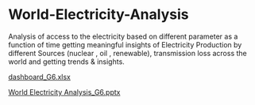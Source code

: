 # World-Electricity-Analysis
Analysis of access to the electricity  based on different parameter as a function of time getting meaningful insights of Electricity Production by different Sources (nuclear , oil , renewable), transmission loss across the world and getting trends &amp; insights.


[dashboard_G6.xlsx](https://github.com/amitrr2po/World-Electricity-Analysis/files/9893176/dashboard_G6.xlsx)

[World Electricity Analysis_G6.pptx](https://github.com/amitrr2po/World-Electricity-Analysis/files/9893177/World.Electricity.Analysis_G6.pptx)
